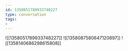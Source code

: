 ```yaml
---
id: 1358051789933748227
type: conversation
tags:
- 
---
```

![[1358051789933748227]]
![[1358087580647120897]]
![[1358140686298615808]]

